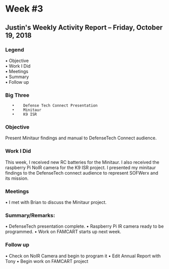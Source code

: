 # Week #3

## Justin's Weekly Activity Report – Friday, October 19, 2018

### Legend

   •	Objective  
   •	Work I Did  
   •	Meetings  
   •	Summary  
   •	Follow up  

### Big Three
```
   •	Defense Tech Connect Presentation
   •	Minitaur
   •	K9 ISR
```

### Objective
  Present Minitaur findings and manual to DefenseTech Connect audience.

### Work I Did
   This week, I received new RC batteries for the Minitaur. I also received the raspberry Pi NoIR camera for the K9 ISR project. I presented
   my minitaur findings to the DefenseTech connect audience to represent SOFWerx and its mission.

### Meetings
   •	I met with Brian to discuss the Minitaur project.

### Summary/Remarks:
   •	DefenseTech presentation complete.
   •	Raspberry Pi IR camera ready to be programmed.
   •	Work on FAMCART starts up next week.

### Follow up
   •	Check on NoIR Camera and begin to program it
   •	Edit Annual Report with Tony
   •	Begin work on FAMCART project
